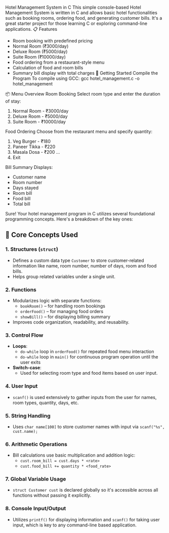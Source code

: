 Hotel Management System in C
This simple console-based Hotel Management System is written in C and allows basic hotel functionalities such as booking rooms, ordering food, and generating customer bills. It's a great starter project for those learning C or exploring command-line applications.
📋 Features
- Room booking with predefined pricing
- Normal Room (₹3000/day)
- Deluxe Room (₹5000/day)
- Suite Room (₹10000/day)
- Food ordering from a restaurant-style menu
- Calculation of food and room bills
- Summary bill display with total charges
🚀 Getting Started
Compile the Program
To compile using GCC:
gcc hotel_management.c -o hotel_management

📦 Menu Overview
Room Booking
Select room type and enter the duration of stay:
1. Normal Room - ₹3000/day
2. Deluxe Room - ₹5000/day
3. Suite Room - ₹10000/day


Food Ordering
Choose from the restaurant menu and specify quantity:
1. Veg Burger - ₹180
2. Paneer Tikka - ₹220
3. Masala Dosa - ₹200
...
10. Exit


Bill Summary
Displays:
- Customer name
- Room number
- Days stayed
- Room bill
- Food bill
- Total bill
  
Sure! Your hotel management program in C utilizes several foundational programming concepts. Here's a breakdown of the key ones:

## 🔧 Core Concepts Used

### 1. **Structures (`struct`)**
- Defines a custom data type `Customer` to store customer-related information like name, room number, number of days, room and food bills.
- Helps group related variables under a single unit.

### 2. **Functions**
- Modularizes logic with separate functions:  
  - `bookRoom()` – for handling room bookings  
  - `orderFood()` – for managing food orders  
  - `showBill()` – for displaying billing summary  
- Improves code organization, readability, and reusability.

### 3. **Control Flow**
- **Loops**:  
  - `do-while` loop in `orderFood()` for repeated food menu interaction  
  - `do-while` loop in `main()` for continuous program operation until the user exits
- **Switch-case**:  
  - Used for selecting room type and food items based on user input.

### 4. **User Input**
- `scanf()` is used extensively to gather inputs from the user for names, room types, quantity, days, etc.

### 5. **String Handling**
- Uses `char name[100]` to store customer names with input via `scanf("%s", cust.name);`

### 6. **Arithmetic Operations**
- Bill calculations use basic multiplication and addition logic:
  - `cust.room_bill = cust.days * <rate>`
  - `cust.food_bill += quantity * <food_rate>`

### 7. **Global Variable Usage**
- `struct Customer cust` is declared globally so it's accessible across all functions without passing it explicitly.

### 8. **Console Input/Output**
- Utilizes `printf()` for displaying information and `scanf()` for taking user input, which is key to any command-line based application.
